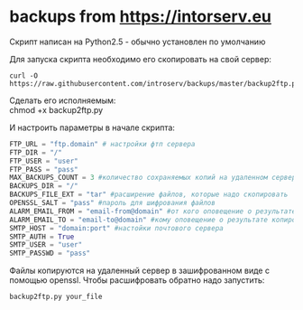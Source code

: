 
# backups from https://intorserv.eu
Скрипт написан на Python2.5 - обычно установлен по умолчанию

Для запуска скрипта необходимо его скопировать на свой сервер:<br>
```
curl -O https://raw.githubusercontent.com/introserv/backups/master/backup2ftp.py
```

Сделать его исполняемым:<br>
chmod +x backup2ftp.py

И настроить параметры в начале скрипта:<br>
```python
FTP_URL = "ftp.domain" # настройки фтп сервера
FTP_DIR = "/"
FTP_USER = "user"
FTP_PASS = "pass"
MAX_BACKUPS_COUNT = 3 #количество сохраняемых копий на удаленном сервере
BACKUPS_DIR = "/"
BACKUPS_FILE_EXT = "tar" #расширение файлов, которые надо скопировать
OPENSSL_SALT = "pass" #пароль для шифрования файлов
ALARM_EMAIL_FROM = "email-from@domain" #от кого оповещение о результате копирования
ALARM_EMAIL_TO = "email-to@domain" #кому оповещение о результате копирования
SMTP_HOST = "domain:port" #настойки почтового сервера
SMTP_AUTH = True
SMTP_USER = "user"
SMTP_PASSWD = "pass"
```
Файлы копируются на удаленный сервер в зашифрованном виде с помощью openssl.
Чтобы расшифровать обратно надо запустить:
```
backup2ftp.py your_file
```
